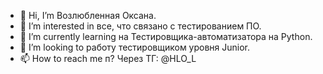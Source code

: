 - 👋 Hi, I’m  Возлюбленная Оксана.
- 👀 I’m interested in  все, что связано с тестированием ПО.
- 🌱 I’m currently learning на Тестировщика-автоматизатора на Python.
- 💞️ I’m looking to  работу тестировщиком уровня Junior.
- 📫 How to reach me п? Через ТГ: @HLO_L

<!---
Oksanavoz/Oksanavoz is a ✨ special ✨ repository because its `README.md` (this file) appears on your GitHub profile.
You can click the Preview link to take a look at your changes.
--->
